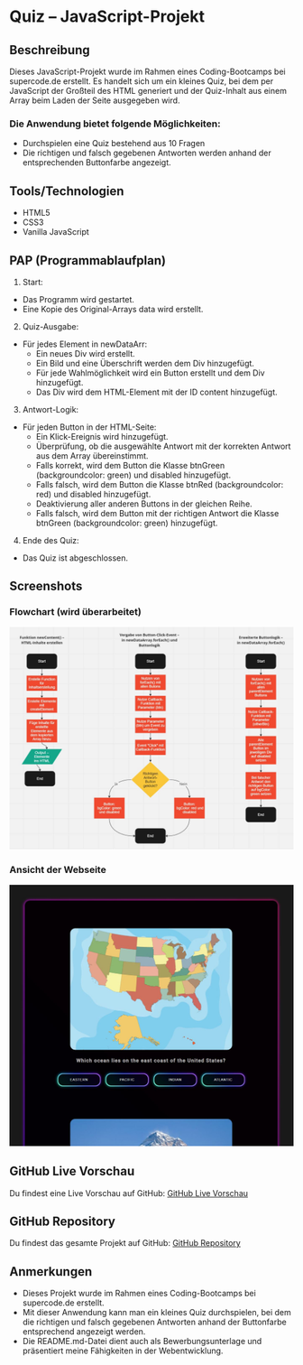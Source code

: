 # Quiz – JavaScript-Projekt

## Beschreibung

Dieses JavaScript-Projekt wurde im Rahmen eines Coding-Bootcamps bei supercode.de erstellt. Es handelt sich um ein kleines Quiz, bei dem per JavaScript der Großteil des HTML generiert und der Quiz-Inhalt aus einem Array beim Laden der Seite ausgegeben wird.

### Die Anwendung bietet folgende Möglichkeiten:

- Durchspielen eine Quiz bestehend aus 10 Fragen
- Die richtigen und falsch gegebenen Antworten werden anhand der entsprechenden Buttonfarbe angezeigt.

## Tools/Technologien
- HTML5
- CSS3
- Vanilla JavaScript

## PAP (Programmablaufplan)

1. Start:
- Das Programm wird gestartet.
- Eine Kopie des Original-Arrays data wird erstellt.

2. Quiz-Ausgabe:
- Für jedes Element in newDataArr:
    - Ein neues Div wird erstellt.
    - Ein Bild und eine Überschrift werden dem Div hinzugefügt.
    - Für jede Wahlmöglichkeit wird ein Button erstellt und dem Div hinzugefügt.
    - Das Div wird dem HTML-Element mit der ID content hinzugefügt.

3. Antwort-Logik:
- Für jeden Button in der HTML-Seite:
    - Ein Klick-Ereignis wird hinzugefügt.
    - Überprüfung, ob die ausgewählte Antwort mit der korrekten Antwort aus dem Array übereinstimmt.
    - Falls korrekt, wird dem Button die Klasse btnGreen (backgroundcolor: green) und disabled hinzugefügt.
    - Falls falsch, wird dem Button die Klasse btnRed (backgroundcolor: red) und disabled hinzugefügt.
    - Deaktivierung aller anderen Buttons in der gleichen Reihe.
    - Falls falsch, wird dem Button mit der richtigen Antwort die Klasse btnGreen (backgroundcolor: green) hinzugefügt.

4. Ende des Quiz:
- Das Quiz ist abgeschlossen.

## Screenshots

### Flowchart (wird überarbeitet)
![Flowchart](./assets/images/screenshot_quiz_flowchart.jpg)

### Ansicht der Webseite
![Ansicht der Webseite](./assets/images/screenshot_quiz.jpg)

## GitHub Live Vorschau

Du findest eine Live Vorschau auf GitHub: [GitHub Live Vorschau](https://w1tch3r-code.github.io/js_quiz/)

## GitHub Repository

Du findest das gesamte Projekt auf GitHub: [GitHub Repository](https://github.com/w1tch3r-code/js_quiz)

## Anmerkungen

- Dieses Projekt wurde im Rahmen eines Coding-Bootcamps bei supercode.de erstellt.
- Mit dieser Anwendung kann man ein kleines Quiz durchspielen, bei dem die richtigen und falsch gegebenen Antworten anhand der Buttonfarbe entsprechend angezeigt werden.
- Die README.md-Datei dient auch als Bewerbungsunterlage und präsentiert meine Fähigkeiten in der Webentwicklung.
